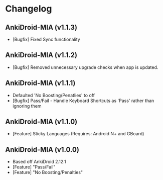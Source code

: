# Changelog

## AnkiDroid-MIA (v1.1.3)

* [Bugfix] Fixed Sync functionality

## AnkiDroid-MIA (v1.1.2)

* [Bugfix] Removed unnecessary upgrade checks when app is updated.

## AnkiDroid-MIA (v1.1.1)

* Defaulted 'No Boosting/Penatlies' to off
* [Bugfix] Pass/Fail - Handle Keyboard Shortcuts as 'Pass' rather than ignoring them

## AnkiDroid-MIA (v1.1.0)

* [Feature] Sticky Languages (Requires: Android N+ and GBoard) 

## AnkiDroid-MIA (v1.0.0)

* Based off AnkiDroid 2.12.1
* [Feature] "Pass/Fail"
* [Feature] "No Boosting/Penalties"
